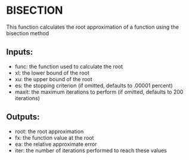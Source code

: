 # BISECTION 
This function calculates the root approximation of a function using the bisection method
## Inputs:
* func: the function used to calculate the root
* xl: the lower bound of the root
* xu: the upper bound of the root
* es: the stopping criterion (if omitted, defaults to .00001 percent)
* maxit: the maximum iterations to perform (if omitted, defaults to 200 iterations)
## Outputs:
* root: the root approximation
* fx: the function value at the root
* ea: the relative approximate error
* iter: the number of iterations performed to reach these values
